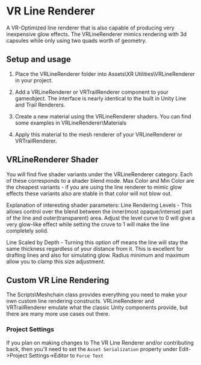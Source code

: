 # VR Line Renderer
A VR-Optimized line renderer that is also capable of producing very inexpensive glow effects.  The VRLineRenderer mimics rendering with 3d capsules while only using two quads worth of geometry.

## Setup and usage

1. Place the VRLineRenderer folder into Assets\XR Utilities\VRLineRenderer in your project.

2. Add a VRLineRenderer or VRTrailRenderer component to your gameobject.  The interface is nearly identical to the built in Unity Line and Trail Renderers.

3. Create a new material using the VRLineRenderer shaders.  You can find some examples in VRLineRenderer\Materials

4. Apply this material to the mesh renderer of your VRLineRenderer or VRTrailRenderer.


## VRLineRenderer Shader
You will find five shader variants under the VRLineRenderer category.  Each of these corresponds to a shader blend mode.
Max Color and Min Color are the cheapest variants - if you are using the line renderer to mimic glow effects these variants also are stable in that color will not blow out.

Explanation of interesting shader parameters:
Line Rendering Levels - This allows control over the blend between the inner(most opaque/intense) part of the line and outer(transparent) area.  Adjust the level curve to 0 will give a very glow-like effect while setting the cruve to 1 will make the line completely solid.

Line Scaled by Depth - Turning this option off means the line will stay the same thickness regardless of your distance from it.  This is excellent for drafting lines and also for simulating glow.  Radius minimum and maximum allow you to clamp this size adjustment.


## Custom VR Line Rendering
The Scripts\Meshchain class provides everything you need to make your own custom line rendering constructs.  VRLineRenderer and VRTrailRenderer emulate what the classic Unity components provide, but there are many more use cases out there.


### Project Settings
If you plan on making changes to The VR Line Renderer and/or contributing back, then you'll need to set the `Asset Serialization` property under Edit->Project Settings->Editor to `Force Text`